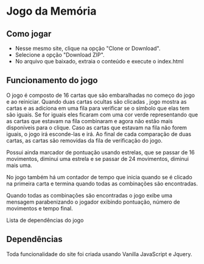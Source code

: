 # Jogo da Memória

## Como jogar

* Nesse mesmo site, clique na opção "Clone or Download".
* Selecione a opção "Download ZIP".
* No arquivo que baixado, extraia o conteúdo e execute o index.html

## Funcionamento do jogo

O jogo é composto de 16 cartas que são embaralhadas no começo do jogo e ao reiniciar.
Quando duas cartas ocultas são clicadas , jogo mostra as cartas e as adiciona em uma fila para verificar se o símbolo
que elas tem são iguais. Se for iguais eles ficaram com uma cor verde representando que as cartas que estavam na fila
combinaram e agora não estão mais disponíveis para o clique. Caso as cartas que estavam na fila não forem iguais, o
jogo irá esconde-las e irá. Ao final de cada comparação de duas cartas, as cartas são removidas da fila de verificação do jogo.

Possui ainda marcador de pontuação usando estrelas, que se passar de 16 movimentos, diminui uma estrela e se passar de 24 movimentos, diminui mais uma.

No jogo também há um contador de tempo que inicia quando se é clicado na primeira carta e termina quando todas as combinações são encontradas.

Quando todas as combinações são encontradas o jogo exibe uma mensagem parabenizando o jogador exibindo pontuação,
número de movimentos e tempo final.

Lista de dependências do jogo

## Dependências

Toda funcionalidade do site foi criada usando Vanilla JavaScript e Jquery.
